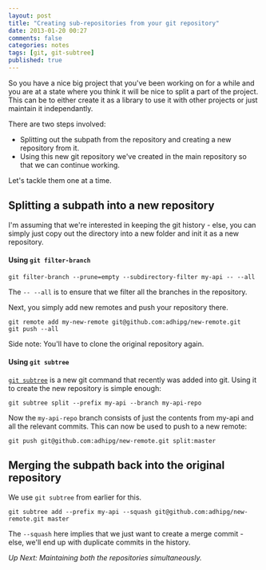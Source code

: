 ```yaml
---
layout: post
title: "Creating sub-repositories from your git repository"
date: 2013-01-20 00:27
comments: false
categories: notes
tags: [git, git-subtree]
published: true
---
```


So you have a nice big project that you've been working on for a while and you
are at a state where you think it will be nice to split a part of the project.
This can be to either create it as a library to use it with other projects or
just maintain it independantly.

There are two steps involved:

* Splitting out the subpath from the repository and creating a new repository
  from it.
* Using this new git repository we've created in the main repository so that we
  can continue working.

Let's tackle them one at a time.

## Splitting a subpath into a new repository

I'm assuming that we're interested in keeping the git history - else, you can
simply just copy out the directory into a new folder and init it as a new
repository.

#### Using `git filter-branch`

```
git filter-branch --prune=empty --subdirectory-filter my-api -- --all
```

The `-- --all` is to ensure that we filter all the branches in the repository.

Next, you simply add new remotes and push your repository there.

```
git remote add my-new-remote git@github.com:adhipg/new-remote.git
git push --all
```

Side note: You'll have to clone the original repository again.

#### Using `git subtree`

[`git subtree`](https://github.com/gitster/git/blob/634392b26275fe5436c0ea131bc89b46476aa4ae/contrib/subtree/git-subtree.txt)
is a new git command that recently was added into git. Using it to create the
new repository is simple enough:

```
git subtree split --prefix my-api --branch my-api-repo
```

Now the `my-api-repo` branch consists of just the contents from my-api and all
the relevant commits. This can now be used to push to a new remote:

```
git push git@github.com:adhipg/new-remote.git split:master
```

## Merging the subpath back into the original repository

We use `git subtree` from earlier for this.

```
git subtree add --prefix my-api --squash git@github.com:adhipg/new-remote.git master
```

The `--squash` here implies that we just want to create a merge commit - else,
we'll end up with duplicate commits in the history.


*Up Next: Maintaining both the repositories simultaneously.*

